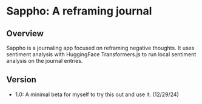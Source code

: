 # Sappho: A reframing journal

## Overview
Sappho is a journaling app focused on reframing negative thoughts. It uses sentiment analysis with HuggingFace Transformers.js to run local sentiment analysis on the journal entries.

## Version
- 1.0: A minimal beta for myself to try this out and use it. (12/29/24)
